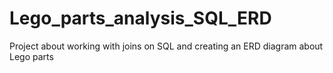 # Lego_parts_analysis_SQL_ERD
Project about working with joins on SQL and creating an ERD diagram about Lego parts
